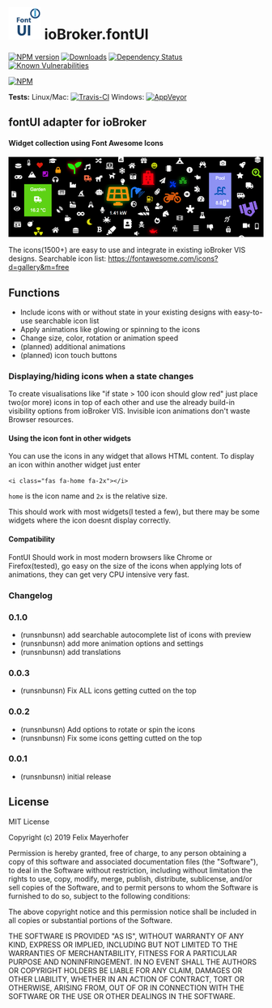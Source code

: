 <h1>
	<img src="admin/fontui.png" width="64"/>
	ioBroker.fontUI
</h1>

[![NPM version](http://img.shields.io/npm/v/iobroker.fontui.svg)](https://www.npmjs.com/package/iobroker.fontui)
[![Downloads](https://img.shields.io/npm/dm/iobroker.fontui.svg)](https://www.npmjs.com/package/iobroker.fontui)
[![Dependency Status](https://img.shields.io/david/runsnbunsn/iobroker.fontui.svg)](https://david-dm.org/runsnbunsn/iobroker.fontui)
[![Known Vulnerabilities](https://snyk.io/test/github/runsnbunsn/ioBroker.fontui/badge.svg)](https://snyk.io/test/github/runsnbunsn/ioBroker.fontui)

[![NPM](https://nodei.co/npm/iobroker.fontui.png?downloads=true)](https://nodei.co/npm/iobroker.fontui/)

**Tests:** Linux/Mac: [![Travis-CI](http://img.shields.io/travis/runsnbunsn/ioBroker.fontui/master.svg)](https://travis-ci.org/runsnbunsn/ioBroker.fontui)
Windows: [![AppVeyor](https://ci.appveyor.com/api/projects/status/github/runsnbunsn/ioBroker.fontui?branch=master&svg=true)](https://ci.appveyor.com/project/runsnbunsn/ioBroker-fontui/)

## fontUI adapter for ioBroker


#### Widget collection using Font Awesome Icons
![Example](img/icon_example.png)

The icons(1500+) are easy to use and integrate in existing ioBroker VIS designs.
Searchable icon list: https://fontawesome.com/icons?d=gallery&m=free

## Functions

* Include icons with or without state in your existing designs with easy-to-use searchable icon list
* Apply animations like glowing or spinning to the icons
* Change size, color, rotation or animation speed
* (planned) additional animations
* (planned) icon touch buttons

### Displaying/hiding icons when a state changes

To create visualisations like "if state > 100 icon should glow red" just place two(or more) icons in top of each other
and use the already build-in visibility options from ioBroker VIS. Invisible icon animations don't waste Browser resources.

#### Using the icon font in other widgets
You can use the icons in any widget that allows HTML content. To display an icon within another widget just enter
 
 `<i class="fas fa-home fa-2x"></i>`
 
`home` is the icon name and `2x` is the relative size.

This should work with most widgets(I tested a few), but there may be some widgets where the icon doesnt display correctly.

#### Compatibility

FontUI Should work in most modern browsers like Chrome or Firefox(tested), go easy on the size of the icons when applying lots of animations, they can get very CPU intensive very fast.
### Changelog

### 0.1.0
* (runsnbunsn) add searchable autocomplete list of icons with preview
* (runsnbunsn) add more animation options and settings
* (runsnbunsn) add translations


### 0.0.3

* (runsnbunsn) Fix ALL icons getting cutted on the top

### 0.0.2
* (runsnbunsn) Add options to rotate or spin the icons
* (runsnbunsn) Fix some icons getting cutted on the top

### 0.0.1
* (runsnbunsn) initial release

## License
MIT License

Copyright (c) 2019 Felix Mayerhofer

Permission is hereby granted, free of charge, to any person obtaining a copy
of this software and associated documentation files (the "Software"), to deal
in the Software without restriction, including without limitation the rights
to use, copy, modify, merge, publish, distribute, sublicense, and/or sell
copies of the Software, and to permit persons to whom the Software is
furnished to do so, subject to the following conditions:

The above copyright notice and this permission notice shall be included in all
copies or substantial portions of the Software.

THE SOFTWARE IS PROVIDED "AS IS", WITHOUT WARRANTY OF ANY KIND, EXPRESS OR
IMPLIED, INCLUDING BUT NOT LIMITED TO THE WARRANTIES OF MERCHANTABILITY,
FITNESS FOR A PARTICULAR PURPOSE AND NONINFRINGEMENT. IN NO EVENT SHALL THE
AUTHORS OR COPYRIGHT HOLDERS BE LIABLE FOR ANY CLAIM, DAMAGES OR OTHER
LIABILITY, WHETHER IN AN ACTION OF CONTRACT, TORT OR OTHERWISE, ARISING FROM,
OUT OF OR IN CONNECTION WITH THE SOFTWARE OR THE USE OR OTHER DEALINGS IN THE
SOFTWARE.